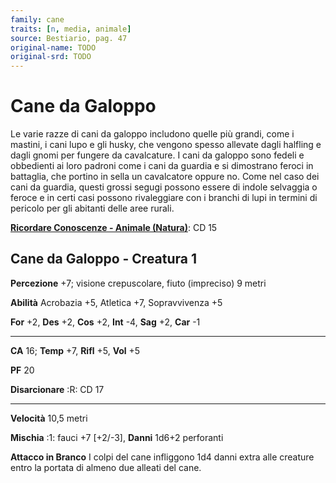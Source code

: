 ```yaml
---
family: cane
traits: [n, media, animale]
source: Bestiario, pag. 47
original-name: TODO
original-srd: TODO
---
```


# Cane da Galoppo

Le varie razze di cani da galoppo includono quelle più grandi, come i mastini, i
cani lupo e gli husky, che vengono spesso allevate dagli halfling e dagli gnomi
per fungere da cavalcature. I cani da galoppo sono fedeli e obbedienti ai loro
padroni come i cani da guardia e si dimostrano feroci in battaglia, che portino
in sella un cavalcatore oppure no. Come nel caso dei cani da guardia, questi
grossi segugi possono essere di indole selvaggia o feroce e in certi casi
possono rivaleggiare con i branchi di lupi in termini di pericolo per gli
abitanti delle aree rurali.

**[Ricordare Conoscenze - Animale (Natura)](/azioni/ricordare-conoscenze)**: CD
15

## Cane da Galoppo - Creatura 1

**Percezione** +7; visione crepuscolare, fiuto (impreciso) 9 metri

**Abilità** Acrobazia +5, Atletica +7, Sopravvivenza +5

**For** +2, **Des** +2, **Cos** +2, **Int** -4, **Sag** +2, **Car** -1

---

**CA** 16; **Temp** +7, **Rifl** +5, **Vol** +5

**PF** 20

**Disarcionare** :R: CD 17

---

**Velocità** 10,5 metri

**Mischia** :1: fauci +7 \[+2/-3], **Danni** 1d6+2 perforanti

**Attacco in Branco** I colpi del cane infliggono 1d4 danni extra alle creature
entro la portata di almeno due alleati del cane.
